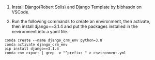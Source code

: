 1) Install Django(Robert Solis) and Django Template by bibhasdn on VSCode.

2) Run the following commands to create an environment, then activate, then install django==3.1.4 and put the packages installed in the nevironment into a yaml file.

```
conda create --name django_crm_env python=3.8
conda activate django_crm_env
pip install django==3.1.4
conda env export | grep -v "^prefix: " > environment.yml
```